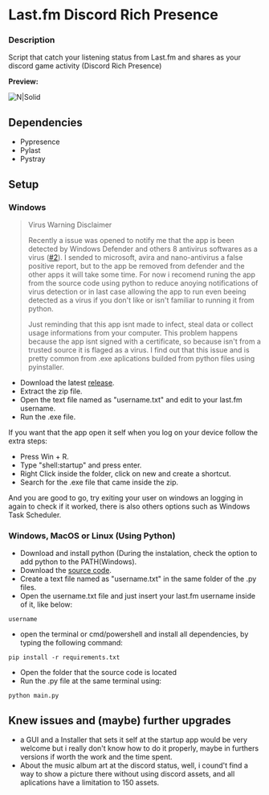 # Last.fm Discord Rich Presence
### Description
Script that catch your listening status from Last.fm and shares as your discord game activity (Discord Rich Presence)

**Preview:**

![N|Solid](https://cdn.discordapp.com/attachments/673112689207279637/705858416207200319/unknown.png)

## Dependencies
- Pypresence
- Pylast
- Pystray

## Setup

### Windows

> Virus Warning Disclaimer
>
>Recently a issue was opened to notify me that the app is been detected by Windows Defender and others 8 antivirus softwares as a virus ([#2](https://github.com/Gust4Oliveira/Last.fm-Discord-Rich-Presence/issues/2)). I sended to microsoft, avira and nano-antivirus a false positive report, but to the app be removed from defender and the other apps it will take some time. For now i recomend runing the app from the source code using python to reduce anoying notifications of virus detection or in last case allowing the app to run even beeing detected as a virus if you don't like or isn't familiar to running it from python.
>
>Just reminding that this app isnt made to infect, steal data or collect usage informations from your computer. This problem happens because the app isnt signed with a certificate, so because isn't from a trusted source it is flaged as a virus. I find out that this issue and is pretty common from .exe aplications builded from python files using pyinstaller.

- Download the latest [release](https://github.com/Gust4Oliveira/Last.fm-Discord-Rich-Presence/releases/tag/1.1).
- Extract the zip file.
- Open the text file named as "username.txt" and edit to your last.fm username.
- Run the .exe file.

If you want that the app open it self when you log on your device follow the extra steps:

- Press Win + R.
- Type "shell:startup" and press enter.
- Right Click inside the folder, click on new and create a shortcut.
- Search for the .exe file that came inside the zip.

And you are good to go, try exiting your user on windows an logging in again to check if it worked, there is also others options such as Windows Task Scheduler.

### Windows, MacOS or Linux (Using Python)
- Download and install python (During the instalation, check the option to add python to the PATH(Windows).
- Download the [source code](https://github.com/Gust4Oliveira/Last.fm-Discord-Rich-Presence/archive/master.zip).
- Create a text file named as "username.txt" in the same folder of the .py files.
- Open the username.txt file and just insert your last.fm username inside of it, like below:

`username`
- open the terminal or cmd/powershell and install all dependencies, by typing the following command:

`pip install -r requirements.txt`
- Open the folder that the source code is located
- Run the .py file at the same terminal using:

`python main.py`

## Knew issues and (maybe) further upgrades
- a GUI and a Installer that sets it self at the startup app would be very welcome but i really don't know how to do it properly, maybe in furthers versions if worth the work and the time spent.
- About the music album art at the discord status, well, i cound't find a way to show a picture there without using discord assets, and all aplications have a limitation to 150 assets.
